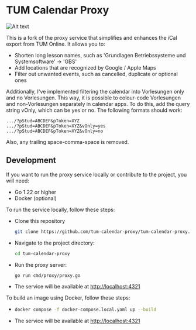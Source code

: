 # TUM Calendar Proxy

![Alt text](image.png)

This is a fork of the proxy service that simplifies and enhances the iCal export from TUM Online. It allows you to:

- Shorten long lesson names, such as 'Grundlagen Betriebssysteme und Systemsoftware' → 'GBS'
- Add locations that are recognized by Google / Apple Maps
- Filter out unwanted events, such as cancelled, duplicate or optional ones

Additionally, I've implemented filtering the calendar into Vorlesungen only and no Vorlesungen. This way, it is possible to colour-code Vorlesungen and non-Vorlesungen separately in calendar apps. To do this, add the query string vOnly, which can be yes or no. The following formats should work:

```
.../?pStud=ABCDEF&pToken=XYZ
.../?pStud=ABCDEF&pToken=XYZ&vOnly=yes
.../?pStud=ABCDEF&pToken=XYZ&vOnly=no
```

Also, any trailing space-comma-space is removed.
## Development
If you want to run the proxy service locally or contribute to the project, you will need:

- Go 1.22 or higher
- Docker (optional)

To run the service locally, follow these steps:

- Clone this repository
  ```sh
  git clone https://github.com/tum-calendar-proxy/tum-calendar-proxy.git
  ```
- Navigate to the project directory: 
  ```sh
  cd tum-calendar-proxy
  ```
- Run the proxy server:
  ```sh
  go run cmd/proxy/proxy.go
  ```
- The service will be available at <http://localhost:4321>

To build an image using Docker, follow these steps:

- ```sh
  docker compose -f docker-compose.local.yaml up --build
  ```
- The service will be available at <http://localhost:4321>
